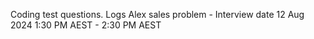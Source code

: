Coding test questions. Logs
Alex sales problem - Interview date 12 Aug 2024 1:30 PM AEST - 2:30 PM AEST
